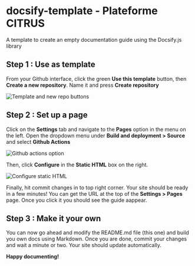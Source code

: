 # docsify-template - Plateforme CITRUS
A template to create an empty documentation guide using the Docsify.js library
## Step 1 : Use as template
From your Github interface, click the green **Use this template** button, then **Create a new repository**. Name it and press **Create repository**

![Template and new repo buttons](https://github.com/RaphBarniques/docsify-template/assets/94623626/57bd7fa0-82e6-4ba9-8442-44b8635a0b7e)

## Step 2 : Set up a page
Click on the **Settings** tab and navigate to the **Pages** option in the menu on the left. Open the dropdown menu under **Build and deployment > Source** and select **Github Actions**

![Github actions option](https://github.com/RaphBarniques/docsify-template/assets/94623626/eb8968b3-1ff3-4b41-a312-4571087a6541)

Then, click **Configure** in the **Static HTML** box on the right.

![Configure static HTML](https://github.com/RaphBarniques/docsify-template/assets/94623626/1afb238b-1547-4de7-b4b8-5c168662c4a4)

Finally, hit commit changes in to top right corner. Your site should be ready in a few minutes! You can get the URL at the top of the **Settings > Pages** page. Once you click it you should see the guide aappear.
## Step 3 : Make it your own
You can now go ahead and modify the README.md file (this one) and build you own docs using Markdown. Once you are done, commit your changes and wait a minute or two. Your site should update automatically.

**Happy documenting!**
